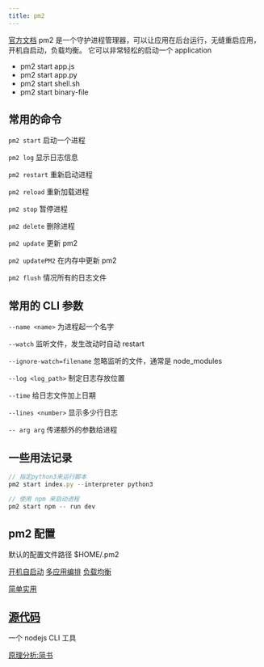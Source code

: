 ```yaml
---
title: pm2
---
```


[官方文档](https://pm2.keymetrics.io/docs/usage/quick-start/)
pm2 是一个守护进程管理器，可以让应用在后台运行，无缝重启应用，开机自启动，负载均衡。
它可以非常轻松的启动一个 application

<Callout title="cmd">

- pm2 start app.js
- pm2 start app.py
- pm2 start shell.sh
- pm2 start binary-file

</Callout>

## 常用的命令

`pm2 start`
启动一个进程

`pm2 log`
显示日志信息

`pm2 restart`
重新启动进程

`pm2 reload`
重新加载进程

`pm2 stop`
暂停进程

`pm2 delete`
删除进程

`pm2 update`
更新 pm2

`pm2 updatePM2`
在内存中更新 pm2

`pm2 flush`
情况所有的日志文件

## 常用的 CLI 参数

`--name <name>`
为进程起一个名字

`--watch`
监听文件，发生改动时自动 restart

`--ignore-watch=filename`
忽略监听的文件，通常是 node_modules

`--log <log_path>`
制定日志存放位置

`--time`
给日志文件加上日期

`--lines <number>`
显示多少行日志

`-- arg arg`
传递额外的参数给进程

## 一些用法记录

```js
// 指定python3来运行脚本
pm2 start index.py --interpreter python3

// 使用 npm 来启动进程
pm2 start npm -- run dev

```

## pm2 配置

默认的配置文件路径
$HOME/.pm2

[开机自启动](https://pm2.keymetrics.io/docs/usage/startup/)
[多应用编排](https://pm2.keymetrics.io/docs/usage/application-declaration/)
[负载均衡](https://pm2.keymetrics.io/docs/usage/cluster-mode/)

[简单实用](https://blog.csdn.net/qq_32281471/article/details/91369344)

## [源代码](https://github.com/Unitech/pm2)

一个 nodejs CLI 工具

[原理分析:简书](https://www.jianshu.com/p/ac843b516fda)

